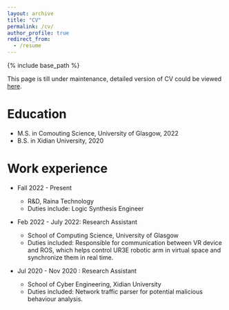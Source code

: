 ```yaml
---
layout: archive
title: "CV"
permalink: /cv/
author_profile: true
redirect_from:
  - /resume
---
```


{% include base_path %}

This page is till under maintenance, detailed version of CV could be viewed [here](../files/wjr_cv.pdf).

Education
======
<!--* Ph.D in Version Control Theory, GitHub University, 2018 (expected)-->
* M.S. in Comouting Science, University of Glasgow, 2022
* B.S. in Xidian University, 2020

Work experience
======
* Fall 2022 - Present
  * R&D, Raina Technology
  * Duties include: Logic Synthesis Engineer

* Feb 2022 - July 2022: Research Assistant
  * School of Computing Science, University of Glasgow
  * Duties included: Responsible for communication between VR device and ROS, which helps control UR3E robotic arm in virtual space and synchronize them in real time.

* Jul 2020 - Nov 2020 : Research Assistant
  * School of Cyber Engineering, Xidian University
  * Duties included: Network traffic parser for potential malicious behaviour analysis.
  
<!--Skills
======
* Skill 1
* Skill 2
  * Sub-skill 2.1
  * Sub-skill 2.2
  * Sub-skill 2.3
* Skill 3

Publications
======
  <ul>{% for post in site.publications reversed %}
    {% include archive-single-cv.html %}
  {% endfor %}</ul>
  
Talks
======
  <ul>{% for post in site.talks reversed %}
    {% include archive-single-talk-cv.html  %}
  {% endfor %}</ul>
  
Teaching
======
  <ul>{% for post in site.teaching reversed %}
    {% include archive-single-cv.html %}
  {% endfor %}</ul>
  
Service and leadership
======
* Currently signed in to 43 different slack teams-->

